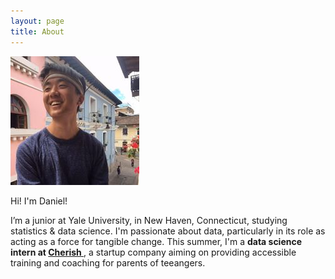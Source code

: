```yaml
---
layout: page
title: About
---
```




<div class="wide" markdown="1">

![Profile](https://raw.githubusercontent.com/danielk56/danielk56.github.io/master/assets/img/profile.jpg?raw=true "Profile")

Hi! I'm Daniel!

I’m a junior at Yale University, in New Haven, Connecticut, studying <span class="evidence"> 
statistics & data science</span>. I'm passionate about data, particularly in its role as acting 
as a force for tangible change. This summer, I'm a  <strong> data science intern at <a href="https://www.hellocherish.com/"> 
Cherish </strong> </a>, a startup company aiming on providing accessible training and coaching for parents of teeangers.

</div>
